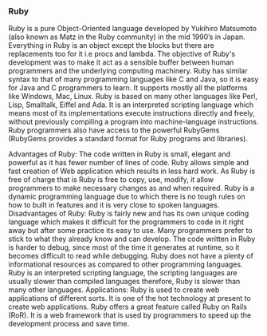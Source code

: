 ### Ruby

Ruby is a pure Object-Oriented language developed by Yukihiro Matsumoto (also known as Matz in the Ruby community) in the mid 1990’s in Japan. Everything in Ruby is an object except the blocks but there are replacements too for it i.e procs and lambda. The objective of Ruby's development was to make it act as a sensible buffer between human programmers and the underlying computing machinery. Ruby has similar syntax to that of many programming languages like C and Java, so it is easy for Java and C programmers to learn. It supports mostly all the platforms like Windows, Mac, Linux. Ruby is based on many other languages like Perl, Lisp, Smalltalk, Eiffel and Ada. It is an interpreted scripting language which means most of its implementations execute instructions directly and freely, without previously compiling a program into machine-language instructions. Ruby programmers also have access to the powerful RubyGems (RubyGems provides a standard format for Ruby programs and libraries).

Advantages of Ruby:
The code written in Ruby is small, elegant and powerful as it has fewer number of lines of code.
Ruby allows simple and fast creation of Web application which results in less hard work.
As Ruby is free of charge that is Ruby is free to copy, use, modify, it allow programmers to make necessary changes as and when required.
Ruby is a dynamic programming language due to which there is no tough rules on how to built in features and it is very close to spoken languages.
Disadvantages of Ruby:
Ruby is fairly new and has its own unique coding language which makes it difficult for the programmers to code in it right away but after some practice its easy to use. Many programmers prefer to stick to what they already know and can develop.
The code written in Ruby is harder to debug, since most of the time it generates at runtime, so it becomes difficult to read while debugging.
Ruby does not have a plenty of informational resources as compared to other programming languages.
Ruby is an interpreted scripting language, the scripting languages are usually slower than compiled languages therefore, Ruby is slower than many other languages.
Applications:
Ruby is used to create web applications of different sorts. It is one of the hot technology at present to create web applications.
Ruby offers a great feature called Ruby on Rails (RoR). It is a web framework that is used by programmers to speed up the development process and save time.
